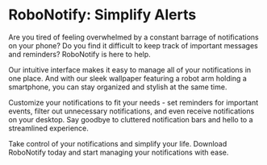 <!--font:Poppins-->

# RoboNotify: Simplify Alerts

Are you tired of feeling overwhelmed by a constant barrage of notifications on your phone? Do you find it difficult to keep track of important messages and reminders? RoboNotify is here to help.

Our intuitive interface makes it easy to manage all of your notifications in one place. And with our sleek wallpaper featuring a robot arm holding a smartphone, you can stay organized and stylish at the same time.

Customize your notifications to fit your needs - set reminders for important events, filter out unnecessary notifications, and even receive notifications on your desktop. Say goodbye to cluttered notification bars and hello to a streamlined experience.

Take control of your notifications and simplify your life. Download RoboNotify today and start managing your notifications with ease.

<!--

Write me markdown content of website with wallpaper:

"A wallpaper featuring a simple graphic of a robot arm holding a smartphone, with a space for placing important notifications or messages."

The header of the page should not be copy of the text but rather a real content of the website which is using this wallpaper.


---


# RoboNotify - Simplify Your Notifications

Welcome to RoboNotify, the ultimate notification management tool! Our simple and intuitive interface allows you to easily manage all of your notifications in one place. And what better way to stay organized than with our sleek wallpaper featuring a robot arm holding a smartphone?

With RoboNotify, you can customize your notifications to fit your needs. Set reminders for important events, filter out unnecessary notifications, and even receive notifications on your desktop. Say goodbye to cluttered notification bars and hello to a streamlined experience.

So why wait? Download RoboNotify today and simplify your life.


---


Heading is too long, rewrite whole content.


---


# Simplify Your Notifications with RoboNotify

Are you tired of constantly being bombarded with notifications on your phone? Do you find it difficult to keep track of important messages and reminders? Look no further than RoboNotify, the ultimate notification management tool.

Our intuitive interface allows you to easily manage all of your notifications in one place. And with our sleek wallpaper featuring a robot arm holding a smartphone, you can stay organized and on top of your notifications in style.

Customize your notifications to fit your needs - set reminders for important events, filter out unnecessary notifications, and even receive notifications on your desktop. Say goodbye to cluttered notification bars and hello to a streamlined experience.

Don't let overwhelming notifications control your life. Download RoboNotify today and simplify your notifications.


---


Heading is too long, rewrite whole content.


---


# Manage Your Notifications with Ease using RoboNotify

Are you tired of being overwhelmed by a flood of notifications on your phone? Do you often miss important messages and reminders because they get lost in the chaos? Look no further than RoboNotify, the ultimate tool for managing your notifications.

Our intuitive interface makes it easy to keep track of all your notifications in one place. And with our sleek wallpaper featuring a robot arm holding a smartphone, you can stay organized and stylish at the same time.

Customize your notifications to fit your needs - set reminders for important events, filter out unnecessary notifications, and even receive notifications on your desktop. Say goodbye to cluttered notification bars and hello to a streamlined experience.

Take control of your notifications and simplify your life. Download RoboNotify today and start managing your notifications with ease.


---


Heading is too long, rewrite whole content.


---


# Simplify Your Life with RoboNotify's Notification Management

Are you tired of feeling overwhelmed by a constant barrage of notifications on your phone? Do you find it difficult to keep track of important messages and reminders? RoboNotify is here to help.

Our intuitive interface makes it easy to manage all of your notifications in one place. And with our sleek wallpaper featuring a robot arm holding a smartphone, you can stay organized and stylish at the same time.

Customize your notifications to fit your needs - set reminders for important events, filter out unnecessary notifications, and even receive notifications on your desktop. Say goodbye to cluttered notification bars and hello to a streamlined experience.

Take control of your notifications and simplify your life. Download RoboNotify today and start managing your notifications with ease.


---


Write me a Google font which is best fitting for the website.

Pick from the list:
- Lato
- IBM Plex Sans
- Great Vibes
- Exo 2
- Playfair Display
- Orbitron
- Roboto
- Barlow Condensed
- Futura
- Raleway
- Inter
- Lobster
- Open Sans
- Poppins
- Montserrat
- Dancing Script
- Alegreya


Write just the font name nothing else.


---


Poppins

-->
